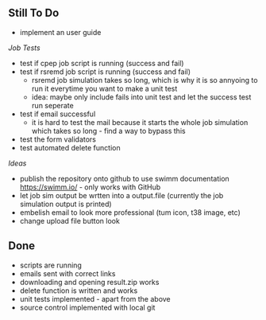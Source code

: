 
## Still To Do
* implement an user guide

*Job Tests* 
* test if cpep job script is running (success and fail)
* test if rsremd job script is running (success and fail)
    * rsremd job simulation takes so long, which is why it is so annyoing to run it everytime you want to make a unit test
    * idea: maybe only include fails into unit test and let the success test run seperate
* test if email successful
    * it is hard to test the mail because it starts the whole job simulation which takes so long - find a way to bypass this
* test the form validators
* test automated delete function

*Ideas*
* publish the repository onto github to use swimm documentation https://swimm.io/ - only works with GitHub
* let job sim output be wrtten into a output.file (currently the job simulation output is printed)
* embelish email to look more professional (tum icon, t38 image, etc)
* change upload file button look

## Done
* scripts are running
* emails sent with correct links
* downloading and opening result.zip works
* delete function is written and works
* unit tests implemented - apart from the above
* source control implemented with local git